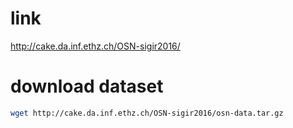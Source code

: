 # link
http://cake.da.inf.ethz.ch/OSN-sigir2016/

# download dataset
```bash
wget http://cake.da.inf.ethz.ch/OSN-sigir2016/osn-data.tar.gz
```
